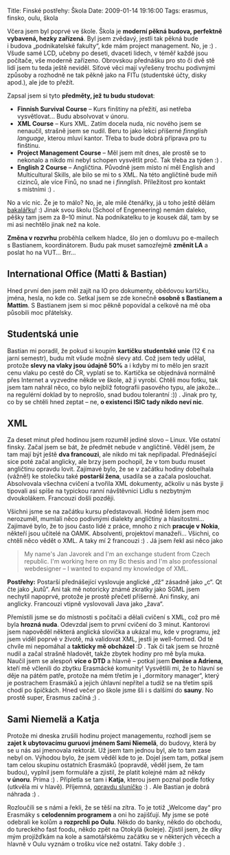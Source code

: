 Title: Finské postřehy: Škola
Date: 2009-01-14 19:16:00
Tags: erasmus, finsko, oulu, škola

Včera jsem byl poprvé ve škole. Škola je **moderní pěkná budova, perfektně vybavená, hezky zařízená**. Byl jsem zvědavý, jestli tak pěkná bude i budova „podnikatelské fakulty“, kde mám project management. No, je :) . Všude samé LCD, učebny po deseti, dvaceti lidech, v téměř každé jsou počítače, vše moderně zařízeno. Obrovskou přednášku pro sto či dvě stě lidí jsem tu teda ještě neviděl. Síťové věci mají vyřešeny trochu podivnými způsoby a rozhodně ne tak pěkně jako na FITu (studentské účty, disky apod.), ale jde to přežít.

Zapsal jsem si tyto **předměty, jež tu budu studovat**:

-   **Finnish Survival Course** – Kurs finštiny na přežití, asi netřeba vysvětlovat… Budu absolvovat v únoru.
-   **XML Course** – Kurs XML. Zatím docela nuda, nic nového jsem se nenaučil, strašně jsem se nudil. Beru to jako lekci příšerné *finnglish language*, kterou mluví kantor. Třeba to bude dobrá příprava pro tu finštinu.
-   **Project Management Course** – Měl jsem mít dnes, ale prostě se to nekonalo a nikdo mi nebyl schopen vysvětlit proč. Tak třeba za týden :) .
-   **English 2 Course** – Angličtina. Původně jsem místo ní měl English and Multicultural Skills, ale bilo se mi to s XML. Na této angličtině bude míň cizinců, ale více Finů, no snad ne i *finnglish*. Příležitost pro kontakt s místními :) .

No a víc nic. Že je to málo? No, je, ale milé čtenářky, já u toho ještě dělám [bakalářku](|filename|2008-10-13_bakalarka.md)! :) Jinak svou školu (School of Engeneering) nemám daleko, pěšky tam jsem za 8–10 minut. Na podnikatelku to je kousek dál, tam by se mi asi nechtělo jinak než na kole.

**Změna v rozvrhu** proběhla celkem hladce, šlo jen o domluvu po e-mailech s Bastianem, koordinátorem. Budu pak muset samozřejmě **změnit LA** a poslat ho na VUT… Brr…

## International Office (Matti & Bastian)

Hned první den jsem měl zajít na IO pro dokumenty, obědovou kartičku, jména, hesla, no kde co. Setkal jsem se zde konečně **osobně s Bastianem a Mattim**. S Bastianem jsem si moc pěkně popovídal a celkově na mě oba působili moc přátelsky.

## Studentská unie

Bastian mi poradil, že pokud si koupím **kartičku studentské unie** (12 € na jarní semestr), budu mít všude možně slevy atd. Což jsem tedy udělal, protože **slevy na vlaky jsou údajně 50%** a i kdyby mi to mělo jen srazit cenu vlaku po cestě do ČR, vyplatí se to. Kartička se objednává normálně přes Internet a vyzvedne někde ve škole, až ji vyrobí. Chtěli mou fotku, tak jsem tam nahrál něco, co bylo nejblíž fotografii pasového typu, ale jakože… na regulérní doklad by to neprošlo, snad budou tolerantní :)) . Jinak pro ty, co by se chtěli hned zeptat – ne, **o existenci ISIC tady nikdo neví nic**.

## XML

Za deset minut před hodinou jsem rozuměl jediné slovo – Linux. Vše ostatní finsky. Začal jsem se bát, že předmět nebude v angličtině. Věděl jsem, že tam mají být ještě **dva francouzi**, ale nikdo mi tak nepřipadal. Přednášející sice poté začal anglicky, ale brzy jsem pochopil, že v tom budu muset angličtinu opravdu lovit. Zajímavé bylo, že se v začátku hodiny dobelhala (vážně!) ke stolečku také **postarší žena**, usadila se a začala poslouchat. Absolvovala všechna cvičení a tvořila XML dokumenty, ačkoliv u nás byste ji tipovali asi spíše na typickou ranní návštěvnici Lidlu s nezbytným dvoukolákem. Francouzi došli později.

Všichni jsme se na začátku kursu představovali. Hodně lidem jsem moc nerozuměl, mumlali něco podivnými dialekty angličtiny a hlasitostmi… Zajímavé bylo, že to jsou často lidé z práce, mnoho z nich **pracuje v Nokia**, někteří jsou učitelé na OAMK. Absolventi, projektoví manažeři… Všichni, co chtěli něco vědět o XML. A taky mí 2 francouzi :) . Já jsem řekl asi něco jako

> My name's Jan Javorek and I'm an exchange student from Czech republic. I'm working here on my Bc thesis and I'm also professional webdesigner – I wanted to expand my knowledge of XML.

**Postřehy:** Postarší přednášející vyslovuje anglické „dž“ zásadně jako „c“. Qt čte jako „kutů“. Ani tak mě notoricky známé zkratky jako SGML jsem nechytil napoprvé, protože je prostě přečetl příšerně. Ani finsky, ani anglicky. Francouzi vtipně vyslovovali Java jako „žava“.

Přemístili jsme se do místnosti s počítači a dělali cvičení s XML, což pro mě byla **hrozná nuda**. Odevzdal jsem to první cvičení do 3 minut. Kantorovi jsem napověděl některá anglická slovíčka a ukázal mu, kde v programu, jež jsem viděl poprvé v životě, má validovat XML, jestli je well-formed. Od té chvíle mi nepomáhal a **takticky mě obcházel** :D . Tak či tak jsem se hrozně nudil a začal strašně hladovět, takže zbytek hodiny pro mě byla muka. Naučil jsem se alespoň **více o DTD** a hlavně – potkal jsem **Denise a Adriena**, kteří mě včlenili do zbytku Erasmácké komunity! Vysvětlili mi, že to hlavní se děje na pátém patře, protože na mém třetím je i „dormitory manager“, který je postrachem Erasmáků a jejich úhlavní nepřítel a tudíž se na třetím spíš chodí po špičkách. Hned večer po škole jsme šli i s dalšími do **sauny**. No prostě super, Erasmus začíná ;) .

## Sami Niemelä a Katja

Protože mi dneska zrušili hodinu project managementu, rozhodl jsem se **zajet k ubytovacímu guruovi jménem Sami Niemelä**, do budovy, která by se u nás asi jmenovala rektorát. Už jsem tam jednou byl, ale to tam zase nebyl on. Výhodou bylo, že jsem věděl kde to je. Dojel jsem tam, potkal jsem tam celou skupinu ostatních Erasmáků (popravdě, věděl jsem, že tam budou), vyplnil jsem formuláře a zjistil, že platit kolejné mám až někdy **v únoru**. Prima :) . Připletla se tam i **Katja**, kterou jsem poznal podle fotky (utkvěla mi v hlavě). Příjemná, [opravdu sluníčko](|filename|2008-02-27_prvni-krucky-do-oulu.md) :) . Ale Bastian je dobrá náhrada :) .

Rozloučili se s námi a řekli, že se těší na zítra. To je totiž „Welcome day“ pro Erasmáky s **celodenním programem** a oni ho zajišťují. My jsme se poté odebrali ke kolům a **rozprchli po Oulu**. Někdo do banky, někdo do obchodu, do tureckého fast foodu, někdo zpět na Otokylä (koleje). Zjistil jsem, že díky mým projížďkám na kole a samotářskému začátku se v některých věcech a hlavně v Oulu vyznám o trošku více než ostatní. Taky dobře :) .